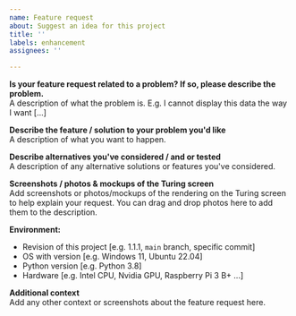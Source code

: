 ```yaml
---
name: Feature request
about: Suggest an idea for this project
title: ''
labels: enhancement
assignees: ''

---
```


<!---
⚠️ Do not open feature requests for UsbMonitor.exe or ExtendScreen.exe here!
Please read the disclaimer on the front page.
-->

**Is your feature request related to a problem? If so, please describe the problem.**  
A description of what the problem is. E.g. I cannot display this data the way I want [...]

**Describe the feature / solution to your problem you'd like**  
A description of what you want to happen.

**Describe alternatives you've considered / and or tested**  
A description of any alternative solutions or features you've considered.

**Screenshots / photos & mockups of the Turing screen**  
Add screenshots or photos/mockups of the rendering on the Turing screen to help explain your request.
You can drag and drop photos here to add them to the description.

**Environment:**  
 - Revision of this project [e.g. 1.1.1, `main` branch, specific commit]
 - OS with version [e.g. Windows 11, Ubuntu 22.04]
 - Python version [e.g. Python 3.8]
 - Hardware [e.g. Intel CPU, Nvidia GPU, Raspberry Pi 3 B+ ...]

**Additional context**  
Add any other context or screenshots about the feature request here.
